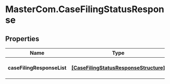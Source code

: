 # MasterCom.CaseFilingStatusResponse

## Properties

Name | Type | Description | Notes
------------ | ------------- | ------------- | -------------
**caseFilingResponseList** | [**[CaseFilingStatusResponseStructure]**](CaseFilingStatusResponseStructure.md) | A list of case filing statuses | [optional] 


